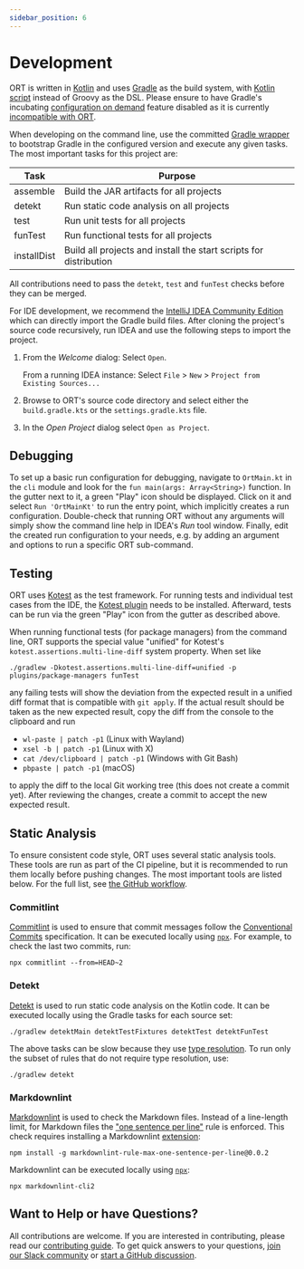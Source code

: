 ```yaml
---
sidebar_position: 6
---
```


# Development

ORT is written in [Kotlin](https://kotlinlang.org/) and uses [Gradle](https://gradle.org/) as the build system, with [Kotlin script](https://docs.gradle.org/current/userguide/kotlin_dsl.html) instead of Groovy as the DSL.
Please ensure to have Gradle's incubating [configuration on demand](https://docs.gradle.org/current/userguide/multi_project_configuration_and_execution.html#sec:configuration_on_demand) feature disabled as it is currently [incompatible with ORT](https://github.com/gradle/gradle/issues/4823).

When developing on the command line, use the committed [Gradle wrapper](https://docs.gradle.org/current/userguide/gradle_wrapper.html) to bootstrap Gradle in the configured version and execute any given tasks.
The most important tasks for this project are:

| Task        | Purpose                                                           |
|-------------|-------------------------------------------------------------------|
| assemble    | Build the JAR artifacts for all projects                          |
| detekt      | Run static code analysis on all projects                          |
| test        | Run unit tests for all projects                                   |
| funTest     | Run functional tests for all projects                             |
| installDist | Build all projects and install the start scripts for distribution |

All contributions need to pass the `detekt`, `test` and `funTest` checks before they can be merged.

For IDE development, we recommend the [IntelliJ IDEA Community Edition](https://www.jetbrains.com/idea/download/) which can directly import the Gradle build files.
After cloning the project's source code recursively, run IDEA and use the following steps to import the project.

1. From the *Welcome* dialog: Select `Open`.

   From a running IDEA instance: Select `File` > `New` > `Project from Existing Sources...`

2. Browse to ORT's source code directory and select either the `build.gradle.kts` or the `settings.gradle.kts` file.

3. In the *Open Project* dialog select `Open as Project`.

## Debugging

To set up a basic run configuration for debugging, navigate to `OrtMain.kt` in the `cli` module and look for the `fun main(args: Array<String>)` function.
In the gutter next to it, a green "Play" icon should be displayed.
Click on it and select `Run 'OrtMainKt'` to run the entry point, which implicitly creates a run configuration.
Double-check that running ORT without any arguments will simply show the command line help in IDEA's *Run* tool window.
Finally, edit the created run configuration to your needs, e.g. by adding an argument and options to run a specific ORT sub-command.

## Testing

ORT uses [Kotest](https://github.com/kotest/kotest) as the test framework.
For running tests and individual test cases from the IDE, the [Kotest plugin](https://plugins.jetbrains.com/plugin/14080-kotest) needs to be installed.
Afterward, tests can be run via the green "Play" icon from the gutter as described above.

When running functional tests (for package managers) from the command line, ORT supports the special value "unified" for Kotest's `kotest.assertions.multi-line-diff` system property.
When set like

```shell
./gradlew -Dkotest.assertions.multi-line-diff=unified -p plugins/package-managers funTest
```

any failing tests will show the deviation from the expected result in a unified diff format that is compatible with `git apply`.
If the actual result should be taken as the new expected result, copy the diff from the console to the clipboard and run

* `wl-paste | patch -p1` (Linux with Wayland)
* `xsel -b | patch -p1` (Linux with X)
* `cat /dev/clipboard | patch -p1` (Windows with Git Bash)
* `pbpaste | patch -p1` (macOS)

to apply the diff to the local Git working tree (this does not create a commit yet).
After reviewing the changes, create a commit to accept the new expected result.

## Static Analysis

To ensure consistent code style, ORT uses several static analysis tools.
These tools are run as part of the CI pipeline, but it is recommended to run them locally before pushing changes.
The most important tools are listed below.
For the full list, see [the GitHub workflow](https://github.com/oss-review-toolkit/ort/blob/main/.github/workflows/static-analysis.yml).

### Commitlint

[Commitlint](https://commitlint.js.org) is used to ensure that commit messages follow the [Conventional Commits](https://www.conventionalcommits.org) specification.
It can be executed locally using [`npx`](https://www.npmjs.com/package/npx).
For example, to check the last two commits, run:

```shell
npx commitlint --from=HEAD~2
```

### Detekt

[Detekt](https://detekt.dev) is used to run static code analysis on the Kotlin code.
It can be executed locally using the Gradle tasks for each source set:

```shell
./gradlew detektMain detektTestFixtures detektTest detektFunTest
```

The above tasks can be slow because they use [type resolution](https://detekt.dev/docs/gettingstarted/type-resolution/).
To run only the subset of rules that do not require type resolution, use:

```shell
./gradlew detekt
```

### Markdownlint

[Markdownlint](https://github.com/DavidAnson/markdownlint) is used to check the Markdown files.
Instead of a line-length limit, for Markdown files the ["one sentence per line"](https://nick.groenen.me/notes/one-sentence-per-line/) rule is enforced.
This check requires installing a Markdownlint [extension](https://www.npmjs.com/package/markdownlint-rule-max-one-sentence-per-line?activeTab=readme):

```shell
npm install -g markdownlint-rule-max-one-sentence-per-line@0.0.2
```

Markdownlint can be executed locally using [`npx`](https://www.npmjs.com/package/npx):

```shell
npx markdownlint-cli2
```

## Want to Help or have Questions?

All contributions are welcome.
If you are interested in contributing, please read our [contributing guide](https://github.com/oss-review-toolkit/.github/blob/main/CONTRIBUTING.md).
To get quick answers to your questions, [join our Slack community](http://slack.oss-review-toolkit.org) or [start a GitHub discussion](https://github.com/oss-review-toolkit/ort/discussions).
